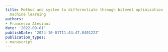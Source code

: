 ```yaml
---
title: Method and system to differentiate through bilevel optimization problems using
  machine learning
authors:
- Francesco Alesiani
date: '2022-09-01'
publishDate: '2024-10-01T11:44:47.840122Z'
publication_types:
- manuscript
---
```

